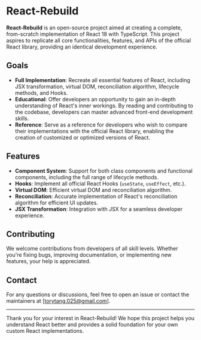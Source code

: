 # React-Rebuild

**React-Rebuild** is an open-source project aimed at creating a complete, from-scratch implementation of React 18 with TypeScript. This project aspires to replicate all core functionalities, features, and APIs of the official React library, providing an identical development experience.

## Goals

- **Full Implementation**: Recreate all essential features of React, including JSX transformation, virtual DOM, reconciliation algorithm, lifecycle methods, and Hooks.
- **Educational**: Offer developers an opportunity to gain an in-depth understanding of React's inner workings. By reading and contributing to the codebase, developers can master advanced front-end development skills.
- **Reference**: Serve as a reference for developers who wish to compare their implementations with the official React library, enabling the creation of customized or optimized versions of React.

## Features

- **Component System**: Support for both class components and functional components, including the full range of lifecycle methods.
- **Hooks**: Implement all official React Hooks (`useState`, `useEffect`, etc.).
- **Virtual DOM**: Efficient virtual DOM and reconciliation algorithm.
- **Reconciliation**: Accurate implementation of React's reconciliation algorithm for efficient UI updates.
- **JSX Transformation**: Integration with JSX for a seamless developer experience.

## Contributing

We welcome contributions from developers of all skill levels. Whether you're fixing bugs, improving documentation, or implementing new features, your help is appreciated.

## Contact

For any questions or discussions, feel free to open an issue or contact the maintainers at [torytang.025@gmail.com].

---

Thank you for your interest in React-Rebuild! We hope this project helps you understand React better and provides a solid foundation for your own custom React implementations.
